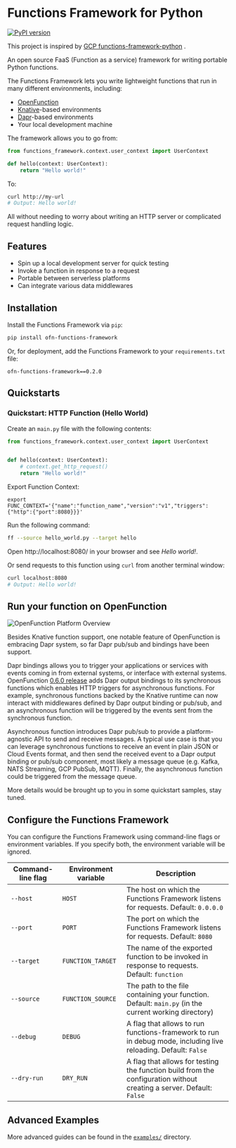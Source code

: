 # Functions Framework for Python

[![PyPI version](https://badge.fury.io/py/ofn-functions-framework.svg)](https://badge.fury.io/py/ofn-functions-framework)

This project is inspired by [GCP functions-framework-python](https://github.com/GoogleCloudPlatform/functions-framework-python) .

An open source FaaS (Function as a service) framework for writing portable Python functions.

The Functions Framework lets you write lightweight functions that run in many different environments, including:

*   [OpenFunction](https://github.com/OpenFunction/OpenFunction)
*   [Knative](https://github.com/knative/)-based environments
*   [Dapr](https://dapr.io/)-based environments
*   Your local development machine

The framework allows you to go from:

```python
from functions_framework.context.user_context import UserContext

def hello(context: UserContext):
    return "Hello world!"
```

To:

```sh
curl http://my-url
# Output: Hello world!
```

All without needing to worry about writing an HTTP server or complicated request handling logic.

## Features

*   Spin up a local development server for quick testing
*   Invoke a function in response to a request
*   Portable between serverless platforms
*   Can integrate various data middlewares

## Installation

Install the Functions Framework via `pip`:

```sh
pip install ofn-functions-framework
```

Or, for deployment, add the Functions Framework to your `requirements.txt` file:

```
ofn-functions-framework==0.2.0
```

## Quickstarts

### Quickstart: HTTP Function (Hello World)

Create an `main.py` file with the following contents:

```python
from functions_framework.context.user_context import UserContext


def hello(context: UserContext):
    # context.get_http_request()
    return "Hello world!"
```

Export Function Context:

```shell
export FUNC_CONTEXT='{"name":"function_name","version":"v1","triggers":{"http":{"port":8080}}}'
```

Run the following command:

```sh
ff --source hello_world.py --target hello
```

Open http://localhost:8080/ in your browser and see *Hello world!*.

Or send requests to this function using `curl` from another terminal window:

```sh
curl localhost:8080
# Output: Hello world!
```

## Run your function on OpenFunction

![OpenFunction Platform Overview](https://openfunction.dev/openfunction-0.5-architecture.png)

Besides Knative function support, one notable feature of OpenFunction is embracing Dapr system, so far Dapr pub/sub and bindings have been support.

Dapr bindings allows you to trigger your applications or services with events coming in from external systems, or interface with external systems. OpenFunction [0.6.0 release](https://openfunction.dev/blog/2022/03/25/announcing-openfunction-0.6.0-faas-observability-http-trigger-and-more/) adds Dapr output bindings to its synchronous functions which enables HTTP triggers for asynchronous functions. For example, synchronous functions backed by the Knative runtime can now interact with middlewares defined by Dapr output binding or pub/sub, and an asynchronous function will be triggered by the events sent from the synchronous function.

Asynchronous function introduces Dapr pub/sub to provide a platform-agnostic API to send and receive messages. A typical use case is that you can leverage synchronous functions to receive an event in plain JSON or Cloud Events format, and then send the received event to a Dapr output binding or pub/sub component, most likely a message queue (e.g. Kafka, NATS Streaming, GCP PubSub, MQTT). Finally, the asynchronous function could be triggered from the message queue.

More details would be brought up to you in some quickstart samples, stay tuned.

## Configure the Functions Framework

You can configure the Functions Framework using command-line flags or environment variables. If you specify both, the environment variable will be ignored.

| Command-line flag | Environment variable | Description                                                  |
| ----------------- | -------------------- | ------------------------------------------------------------ |
| `--host`          | `HOST`               | The host on which the Functions Framework listens for requests. Default: `0.0.0.0` |
| `--port`          | `PORT`               | The port on which the Functions Framework listens for requests. Default: `8080` |
| `--target`        | `FUNCTION_TARGET`    | The name of the exported function to be invoked in response to requests. Default: `function` |
| `--source`        | `FUNCTION_SOURCE`    | The path to the file containing your function. Default: `main.py` (in the current working directory) |
| `--debug`         | `DEBUG`              | A flag that allows to run functions-framework to run in debug mode, including live reloading. Default: `False` |
| `--dry-run`       | `DRY_RUN`            | A flag that allows for testing the function build from the configuration without creating a server. Default: `False` |

## Advanced Examples

More advanced guides can be found in the [`examples/`](examples/) directory.
